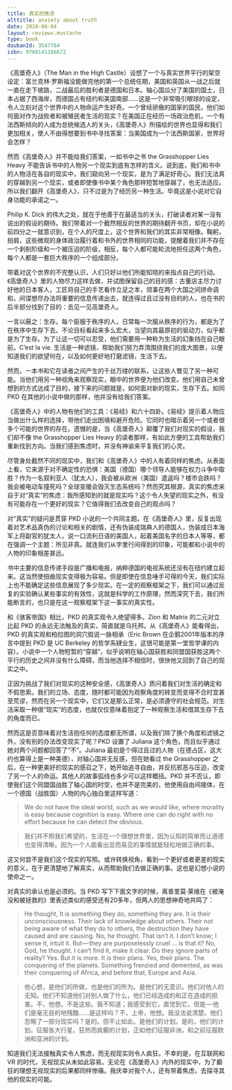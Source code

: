 ```yaml
---
title: 真实的焦虑
alttitle: anxiety about truth
date: 2016-08-04
layout: reviews.mustache
type: book
doubanId: 3547764
isbn: 9780141186672
---
```

《高堡奇人》（The Man in the High Castle）设想了一个与真实世界平行的架空设定：富兰克林·罗斯福没能做完他的第一个总统任期，美国和英国从一战之后就一直在走下坡路，二战最后的胜利者是德国和日本。轴心国瓜分了美国的国土，日本占据了西海岸，而德国占有纽约和美国南部……这是一个非常吸引眼球的设定，令人立刻对这个世界中的人物命运产生好奇。一个曾经骄傲的国家的国民，他们如何面对作为战败者和被殖民者生活的现实？在美国正在经历一场政治危机，一个有法西斯倾向的人成为总统候选人的关头，《高堡奇人》所描绘的世界也显得和我们更加相关，使人不由得想要到书中寻找答案：当美国成为一个法西斯国家，世界将会怎样？

然而《高堡奇人》并不能给我们答案，一如书中之书 the Grasshopper Lies Heavy 不能告诉书中的人物另一个现实到底有怎样的含义。说到底，我们和书中的人物活在各自的现实中，我们窥向另一个现实，是为了满足好奇心。我们无法真的穿越到另一个现实，或者即使像书中某个角色那样短暂地穿越了，也无法适应。所以我们翻开《高堡奇人》，只不过是为了经历另一种生活。毕竟这是小说对它自身功能的承诺之一。

Philip K. Dick 的伟大之处，就在于他善于在最适当的关头，打破读者对某一没有说出的假设的期待。我们带着对一个截然相反的世界的期待翻开书页，却在小说的前四分之一就意识到，在个人的尺度上，这个世界和我们的其实非常相像。鞠躬，拍肩，这些微观的身体政治履行着和书外的世界相同的功能，提醒着我们并不存在一个剥削阶级和一个被压迫的阶级，相反，每个人都可能轮流地担任这两个角色，每个人都是一套巨大秩序的一个组成部分。

带着对这个世界的不完整认识，人们只好以他们所能知晓的来指点自己的行动。《高堡奇人》里的人物尽力这样去做，并试图保留自己的目的感：古董店主尽力讨好他的日本客人，工匠将自己的手艺看作立足之本，领事在两个大国之间拼命调和，间谍想尽办法将重要的信息传递出去，就连得过且过没有目的的人，也在书的后半部分找到了目的：去见一见高堡奇人。

一言以蔽之：生存。每个臣服于秩序的人，日常每一次服从秩序的行为，都是为了在秩序中生存下去。不论目标看起来多么宏大，当望向其最原初的驱动力，似乎都是为了生存。为了让这一切可以忍受，他们需要用一种称为生活的幻象挡在自己眼前。C’est la vie. 生活是一种滤镜，帮助我们努力弄清围绕我们的庞大图景，以便知道我们的欲望何在，以及如何更好地打磨滤镜，生活下去。

然而，一本书和它在读者之间产生的千丝万缕的联系，让这些人瞥见了另一种可能。当他们用另一种视角来观察现实，眼中的世界便为他们改变。他们用自己未曾想到的方式达成了目的，接下来的问题就是，如何面对新的现实，生存下去。如同 PKD 在其他的小说中做的那样，他并没有给我们答案。

《高堡奇人》中的人物有他们的工具：《易经》和六十四卦。《易经》提示着人物应当做出什么样的选择，带他们走出困境和避开危险。它同时也暗示着另一个或者很多个可能的世界的存在。遗憾的是，当《高堡奇人》颠覆了我们对现实的假设，我们却不像 the Grasshopper Lies Heavy 的读者那样，有如此方便的工具帮助我们重新找到方向。当我们感到焦虑时，并没有神谕来平复我们的心灵。

尽管身处截然不同的现实中，我们和《高堡奇人》中的人有着同样的焦虑。从表面上看，它来源于对不确定性的恐惧：美国（德国）哪个领导人能够在权力斗争中取胜？作为一名叙利亚人（犹太人），我会被从欧洲（美国）遣返吗？楼市会跌吗？我会被电动车撞死吗？全球变暖会毁灭生态系统吗？然而究其根源，真实的焦虑来自于对“真实”的焦虑：我所感知到的就是现实吗？这个令人失望的现实之外，有没有可能存在一个更好的现实？它值得我们去改变自己的观点吗？

对“真实”的疑问是贯穿 PKD 小说的一个共同主题。在《高堡奇人》里，反复出现着对艺术品真伪的讨论和相关的剧情，还有伪装成瑞典人的德国人，伪装成日本海军上将副官的犹太人，说一口流利日语的美国人，起着美国名字的日本人等等，都在强调一个主题：所见非真。就连我们从字里行间得到的印象，可能都和小说中的人物的印象相差甚远。

书中主要的信息传递手段是广播和电报，纳粹德国的电视系统还没有在纽约建立起来。这当然使扭曲现实变得极为容易。但是即使在信息唾手可得的今天，我们实际上也不能确定这些信息展现了多少现实。在一定的观察框架之下，我们可以通过反复的实验确认某些事实的有效性，这就是科学的工作原理，然而深究下去，我们所能断言的，也只是在这一观察框架下这一事实的真实性。

和《骇客帝国》相比，PKD 的真实观令人绝望得多。Zion 和 Matrix 的二元对立比起 PKD 的永远无法触及的真实，简直就是乌托邦。从《高堡奇人》能看得出，PKD 的真实观和柏拉图的洞穴假说一脉相承（Eric Brown 在企鹅2001年版本的序言中提到 PKD 是 UC Berkeley 的哲学系肄业生，这很可能是第一堂哲学课的内容）。小说中一个人物短暂的“穿越”，似乎说明在轴心国获胜和同盟国获胜这两个平行的历史之间并没有什么障碍，而当他选择不相信时，很快他又回到了自己的现实之中。

正因为挑战了我们对现实的这种安全感，《高堡奇人》质问着我们对生活的确定和不假思索。我们的立场、态度，随时都可能因为观察角度的转变而变得不合时宜甚至荒谬，然而在另一个现实中，它们又是那么正常，是必须遵守的社会规范。对生活采取一种很“现实”的态度，也就仅仅意味着抱定了一种观察生活和借其生存下去的角度而已。

然而这是否意味着对生活抱任何的态度都无所谓，以及我们除了换个角度和滤镜之外，没有别的办法改变现实了呢？PKD 设置了 Juliana 这个角色，而且似乎通过她对两个问题都回答了“不”。Juliana 最初是个得过且过的人物（在德占区，这大约也算得上是一种美德），对轴心国并无反感，但在她看过 the Grasshopper 之后，在一种更美好的现实的感召之下，她开始追寻自由，并反抗邪恶与压迫，改变了另一个人的命运。其他人的故事弧线也多少可以这样概括。PKD 并不否认，即使我们这个同盟国战胜了轴心国的时空，也并不是完美的，他使用自由间接体，在一个德国（战胜国）人物的内心独白里这样写道：

> We do not have the ideal world, such as we would like, where morality
> is easy because cognition is easy. Where one can do right with no
> effort because he can detect the obvious.

> 我们并不照我们希望的，生活在一个理想世界里，因为认知的简单而让道德也变得清晰。因为一个人能看出显而易见的事情就能轻松地做正确的事。

这又何尝不是我们这个现实的写照。或许转换视角，看到一个更好或者更差的现实的意义，在于更清楚地了解真实，从而帮助我们去做正确的事。这也是幻想小说的使命之一。

对真实的承认也是必须的。当 PKD 写下下面文字的时候，离普里莫·莱维在《被淹没和被拯救的》里表述类似的感受还有20多年，但两人的思想神奇地共鸣了：

> He thought, It is something they do, something they are. It is their unconsciousness. Their lack of knowledge about others. Their not being aware of what they do to others, the destruction they have caused and are causing. No, he thought. That isn’t it. I don’t know; I sense it, intuit it. But — they are purposelessly cruel … is that it? No, God, he thought. I can’t find it, make it clear. Do they ignore parts of reality? Yes. But it is more. It is their plans. Yes, their plans. The conquering of the planets. Something frenzied and demented, as was their conquering of Africa, and before that, Europe and Asia.

> 他心想，是他们的所做，也是他们的所为。是他们的无意识。他们对他人的无知。他们不知道他们对别人做了什么，他们已经造成的和正在造成的损害。不，他想。不是这些。我不知道；我感受到它，直觉到它。但是 — 他们是毫无目的地残酷……是这样吗？不，上帝，他想。我没法说清楚。他们忽略了一部分现实吗？是的。但不止如此。是他们的计划。是的，他们的计划。征服各大行星。狂热而疯癫的计划，正如他们征服非洲，和之前征服欧洲和亚洲的计划。

知道我们无法接触真实令人焦虑，而无视现实则令人疯狂。不幸的是，在互联网和 VR 的时代，无视现实从未如此容易。无论在《高堡奇人》内外的现实中，为了癫狂的理想无视现实的后果都同样惨痛。我庆幸对我个人，还有带着焦虑，去探寻其他的现实的可能。
